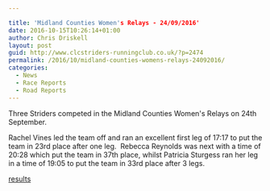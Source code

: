 ```yaml
---

title: 'Midland Counties Women's Relays - 24/09/2016'
date: 2016-10-15T10:26:14+01:00
author: Chris Driskell
layout: post
guid: http://www.clcstriders-runningclub.co.uk/?p=2474
permalink: /2016/10/midland-counties-womens-relays-24092016/
categories:
  - News
  - Race Reports
  - Road Reports
---
```

Three Striders competed in the Midland Counties Women's Relays on 24th September.

Rachel Vines led the team off and ran an excellent first leg of 17:17 to put the team in 23rd place after one leg.  Rebecca Reynolds was next with a time of 20:28 which put the team in 37th place, whilst Patricia Sturgess ran her leg in a time of 19:05 to put the team in 33rd place after 3 legs.

[results](https://www.race-results.co.uk/results/2016/mw416.pdf)